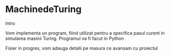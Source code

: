 # MachinedeTuring

Intro

Vom implementa un program, fiind utilizat pentru a specifica pasul curent in simularea masinii Turing.
Programul va fi facut in Python


Fisier in progres, vom adauga detalii pe masura ce avansam cu proiectul
